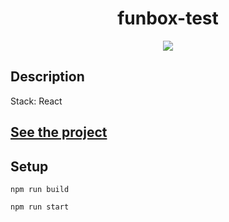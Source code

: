 <h1 align="center">funbox-test</h1>
<p align="center">
  <img src="https://img.shields.io/badge/made%20by-opv1-blue.svg">
</p>

## Description

Stack: React

## [See the project](https://opv1.github.io/funbox-test/)

## Setup

```
npm run build
```

```
npm run start
```
